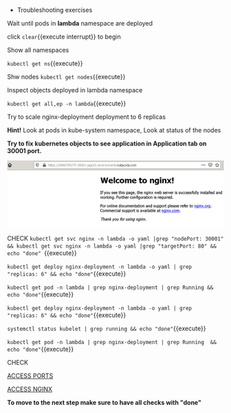 * Troubleshooting exercises 


Wait until pods in **lambda** namespace are deployed

click ```clear```{{execute interrupt}} to begin

Show all namespaces

`kubectl get ns`{{execute}}

Shw nodes 
`kubectl get nodes`{{execute}}

Inspect objects deployed in lambda namespace

`kubectl get all,ep -n lambda`{{execute}}

Try to scale nginx-deployment deployment to 6 replicas

**Hint!**
Look at pods in kube-system namespace, Look at status of the nodes


**Try to fix kubernetes objects to see application in Application tab on 30001 port.**

![Web application](./assets/nginx-web.png)


CHECK
`kubectl get svc nginx -n lambda -o yaml |grep "nodePort: 30001" && kubectl get svc nginx -n lambda -o yaml |grep "targetPort: 80" && echo "done" `{{execute}}

`kubectl get deploy nginx-deployment -n lambda -o yaml | grep "replicas: 6" && echo "done"`{{execute}}

`kubectl get pod -n lambda | grep nginx-deployment | grep Running && echo "done"`{{execute}}

`kubectl get deploy nginx-deployment -n lambda -o yaml | grep "replicas: 6" && echo "done"`{{execute}}

`systemctl status kubelet | grep running && echo "done"`{{execute}} 

`kubectl get pod -n lambda | grep nginx-deployment | grep Running  && echo "done"`{{execute}} 

CHECK


[ACCESS PORTS]({{TRAFFIC_SELECTOR}})

[ACCESS NGINX]({{TRAFFIC_HOST1_30001}})


**To move to the next step make sure to have all checks with "done"**
